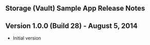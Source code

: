 Storage (Vault) Sample App Release Notes
---

## Version 1.0.0 (Build 28) - August 5, 2014
- Initial version